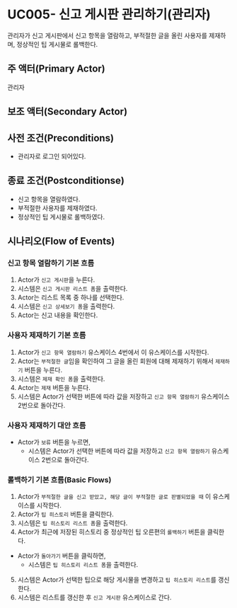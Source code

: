 # UC005- 신고 게시판 관리하기(관리자)
관리자가 신고 게시판에서 신고 항목을 열람하고, 부적절한 글을 올린 사용자를 제재하며, 정상적인 팁 게시물로 롤백한다.

## 주 액터(Primary Actor)
관리자

## 보조 액터(Secondary Actor)

## 사전 조건(Preconditions)
- 관리자로 로그인 되어있다.

## 종료 조건(Postconditionse)
- 신고 항목을 열람하였다.
- 부적절한 사용자를 제재하였다.
- 정상적인 팁 게시물로 롤백하였다.

## 시나리오(Flow of Events)

### 신고 항목 열람하기 기본 흐름
1. Actor가 `신고 게시판`을 누른다.
2. 시스템은 `신고 게시판 리스트 폼`을 출력한다.
3. Actor는 리스트 목록 중 하나를 선택한다.
4. 시스템은 `신고 상세보기 폼`을 출력한다.
5. Actor는 신고 내용을 확인한다.

### 사용자 제재하기 기본 흐름
1. Actor가 `신고 항목 열람하기` 유스케이스 4번에서 이 유스케이스를 시작한다.
2. Actor는 `부적절한 글`임을 확인하여 그 글을 올린 회원에 대해 제재하기 위해서 `제재하기` 버튼을 누른다.
3. 시스템은 `제재 확인 폼`을 출력한다.
4. Actor는 `제재` 버튼을 누른다.
5. 시스템은 Actor가 선택한 버튼에 따라 값을 저장하고 `신고 항목 열람하기` 유스케이스 2번으로 돌아간다.

### 사용자 제재하기 대안 흐름
- Actor가 `보류` 버튼을 누르면,
    - 시스템은 Actor가 선택한 버튼에 따라 값을 저장하고 `신고 항목 열람하기` 유스케이스 2번으로 돌아간다.

### 롤백하기 기본 흐름(Basic Flows)
1. Actor가 `부적절한 글을 신고 받았고, 해당 글이 부적절한 글로 판별되었을 때` 이 유스케이스를 시작한다.
2. Actor가 `팁 히스토리` 버튼을 클릭한다.
3. 시스템은 `팁 히스토리 리스트 폼`을 출력한다.
4. Actor가 최근에 저장된 히스토리 중 정상적인 팁 오른편의 `롤백하기` 버튼을 클릭한다.
  - Actor가 `돌아가기` 버튼을 클릭하면,
    - 시스템은 `팁 히스토리 리스트 폼`을 출력한다.
5. 시스템은 Actor가 선택한 팁으로 해당 게시물을 변경하고 `팁 히스토리 리스트`를 갱신한다.
6. 시스템은 리스트를 갱신한 후 `신고 게시판` 유스케이스로 간다.

